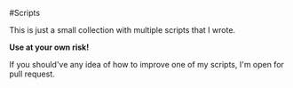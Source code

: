 #Scripts

This is just a small collection with multiple scripts that I wrote.

**Use at your own risk!**

If you should've any idea of how to improve one of my scripts, I'm open for pull request.
